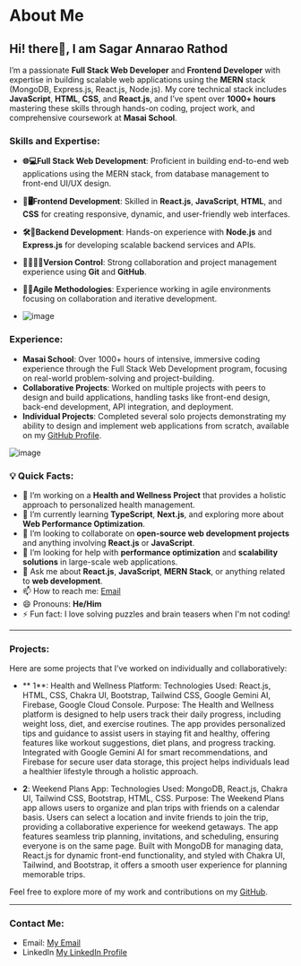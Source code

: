 # About Me
## Hi! there👋, I am Sagar Annarao Rathod
I’m a passionate **Full Stack Web Developer** and **Frontend Developer** with expertise in building scalable web applications using the **MERN** stack (MongoDB, Express.js, React.js, Node.js). My core technical stack includes **JavaScript**, **HTML**, **CSS**, and **React.js**, and I’ve spent over **1000+ hours** mastering these skills through hands-on coding, project work, and comprehensive coursework at **Masai School**.

### Skills and Expertise:

- **🌐💻Full Stack Web Development**: Proficient in building end-to-end web applications using the MERN stack, from database management to front-end UI/UX design.
- **🎨🖥️Frontend Development**: Skilled in **React.js**, **JavaScript**, **HTML**, and **CSS** for creating responsive, dynamic, and user-friendly web interfaces.
- **🛠️🔗Backend Development**: Hands-on experience with **Node.js** and **Express.js** for developing scalable backend services and APIs.
- **🧑‍🤝‍🧑📂Version Control**: Strong collaboration and project management experience using **Git** and **GitHub**.
- **🚀🔄Agile Methodologies**: Experience working in agile environments focusing on collaboration and iterative development.

- ![image](https://github.com/user-attachments/assets/316c8370-887b-4060-a0e0-b1259da755b7)

### Experience:

- **Masai School**: Over 1000+ hours of intensive, immersive coding experience through the Full Stack Web Development program, focusing on real-world problem-solving and project-building.
- **Collaborative Projects**: Worked on multiple projects with peers to design and build applications, handling tasks like front-end design, back-end development, API integration, and deployment.
- **Individual Projects**: Completed several solo projects demonstrating my ability to design and implement web applications from scratch, available on my [GitHub Profile](https://github.com/sagarrathod7568).

![image](https://github.com/user-attachments/assets/656f67a9-2d49-467f-8e91-acfae2d5ae38)

### 💡 Quick Facts:

- 🔭 I’m working on a **Health and Wellness Project** that provides a holistic approach to personalized health management.
- 🌱 I’m currently learning **TypeScript**, **Next.js**, and exploring more about **Web Performance Optimization**.
- 👯 I’m looking to collaborate on **open-source web development projects** and anything involving **React.js** or **JavaScript**.
- 🤔 I’m looking for help with **performance optimization** and **scalability solutions** in large-scale web applications.
- 💬 Ask me about **React.js**, **JavaScript**, **MERN Stack**, or anything related to **web development**.
- 📫 How to reach me: [Email](sagarrathod050@hmail.com)
- 😄 Pronouns: **He/Him**
- ⚡ Fun fact: I love solving puzzles and brain teasers when I'm not coding!

---

### Projects:

Here are some projects that I’ve worked on individually and collaboratively:

- ** 1**: Health and Wellness Platform:
Technologies Used: React.js, HTML, CSS, Chakra UI, Bootstrap, Tailwind CSS, Google Gemini AI, Firebase, Google Cloud Console.
Purpose: The Health and Wellness platform is designed to help users track their daily progress, including weight loss, diet, and exercise routines. The app provides personalized tips and guidance to assist users in staying fit and healthy, offering features like workout suggestions, diet plans, and progress tracking. Integrated with Google Gemini AI for smart recommendations, and Firebase for secure user data storage, this project helps individuals lead a healthier lifestyle through a holistic approach.

- **2**: Weekend Plans App:
Technologies Used: MongoDB, React.js, Chakra UI, Tailwind CSS, Bootstrap, HTML, CSS.
Purpose: The Weekend Plans app allows users to organize and plan trips with friends on a calendar basis. Users can select a location and invite friends to join the trip, providing a collaborative experience for weekend getaways. The app features seamless trip planning, invitations, and scheduling, ensuring everyone is on the same page. Built with MongoDB for managing data, React.js for dynamic front-end functionality, and styled with Chakra UI, Tailwind, and Bootstrap, it offers a smooth user experience for planning memorable trips.

Feel free to explore more of my work and contributions on my [GitHub](https://github.com/sagarrathod7568).

---

### Contact Me:

- Email: [My Email](sagarrathod050@gmail.com)
- LinkedIn [My LinkedIn Profile](https://www.linkedin.com/in/sagar-rathod-7679071b1/)
